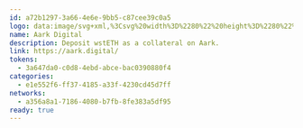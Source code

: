 ```yaml
---
id: a72b1297-3a66-4e6e-9bb5-c87cee39c0a5
logo: data:image/svg+xml,%3Csvg%20width%3D%2280%22%20height%3D%2280%22%20viewBox%3D%220%200%2080%2080%22%20fill%3D%22none%22%20xmlns%3D%22http%3A%2F%2Fwww.w3.org%2F2000%2Fsvg%22%3E%0A%3Cpath%20fill-rule%3D%22evenodd%22%20clip-rule%3D%22evenodd%22%20d%3D%22M40.06%2061.6561C52.1511%2061.6561%2061.9719%2052.0327%2062.12%2040.102V39.8281C62.1208%2036.8664%2061.5142%2033.936%2060.3377%2031.2181C59.1612%2028.5001%2057.4398%2026.0522%2055.2799%2024.0258C51.8943%2027.1998%2049.6177%2031.3774%2048.7856%2035.943C47.9535%2040.5085%2048.6099%2045.2206%2050.6582%2049.385C49.3088%2050.849%2047.67%2052.0167%2045.8456%2052.814C44.0212%2053.6113%2042.051%2054.0208%2040.06%2054.0166C32.1416%2054.0166%2025.7235%2047.6651%2025.7235%2039.8281C25.7235%2031.9911%2032.1416%2025.6396%2040.06%2025.6396C42.6657%2025.6396%2045.1062%2026.3256%2047.211%2027.5273C48.476%2025.2712%2050.0712%2023.2168%2051.9438%2021.4324C48.3894%2019.1818%2044.267%2017.9912%2040.06%2018C27.8776%2018%2018%2027.7716%2018%2039.8281C18%2051.8846%2027.8776%2061.6561%2040.06%2061.6561Z%22%20fill%3D%22url(%23paint0_linear_3867_354)%22%2F%3E%0A%3Cpath%20fill-rule%3D%22evenodd%22%20clip-rule%3D%22evenodd%22%20d%3D%22M50.7047%2049.3356C48.8195%2050.2362%2046.7073%2050.7421%2044.4717%2050.7421C36.5533%2050.7421%2030.1351%2044.3906%2030.1351%2036.5536C30.1351%2032.8967%2031.5318%2029.5605%2033.8291%2027.0461C29.0321%2029.3409%2025.7231%2034.202%2025.7231%2039.828C25.7231%2047.665%2032.1413%2054.0165%2040.0597%2054.0165C44.2841%2054.0165%2048.0793%2052.2103%2050.7047%2049.3356Z%22%20fill%3D%22%23A13DFA%22%2F%3E%0A%3Cg%20opacity%3D%220.6%22%20filter%3D%22url(%23filter0_f_3867_354)%22%3E%0A%3Cpath%20fill-rule%3D%22evenodd%22%20clip-rule%3D%22evenodd%22%20d%3D%22M47.94%2053.7201C57.2906%2053.7201%2064.8855%2046.2778%2065%2037.0513V36.8395C65.0006%2034.5491%2064.5315%2032.2829%2063.6217%2030.1809C62.7118%2028.079%2061.3806%2026.186%2059.7103%2024.6189C57.092%2027.0734%2055.3314%2030.3041%2054.6879%2033.8349C54.0444%2037.3657%2054.5521%2041.0098%2056.1361%2044.2302C55.0926%2045.3624%2053.8252%2046.2655%2052.4143%2046.8821C51.0034%2047.4987%2049.4797%2047.8153%2047.94%2047.8121C41.8163%2047.8121%2036.8529%2042.9001%2036.8529%2036.8395C36.8529%2030.7788%2041.8163%2025.8669%2047.94%2025.8669C49.9551%2025.8669%2051.8424%2026.3974%2053.4702%2027.3267C54.4485%2025.5819%2055.6821%2023.9932%2057.1303%2022.6133C54.3815%2020.8728%2051.1935%2019.952%2047.94%2019.9588C38.5188%2019.9588%2030.88%2027.5156%2030.88%2036.8395C30.88%2046.1633%2038.5188%2053.7201%2047.94%2053.7201Z%22%20fill%3D%22url(%23paint1_linear_3867_354)%22%2F%3E%0A%3Cpath%20fill-rule%3D%22evenodd%22%20clip-rule%3D%22evenodd%22%20d%3D%22M56.1721%2044.192C54.7141%2044.8885%2053.0807%2045.2797%2051.3518%2045.2797C45.2281%2045.2797%2040.2647%2040.3678%2040.2647%2034.3071C40.2647%2031.4791%2041.3447%2028.8991%2043.1214%2026.9545C39.4117%2028.7292%2036.8527%2032.4885%2036.8527%2036.8394C36.8527%2042.9001%2041.8161%2047.812%2047.9398%2047.812C51.2067%2047.812%2054.1417%2046.4151%2056.1721%2044.192Z%22%20fill%3D%22%23A13DFA%22%2F%3E%0A%3C%2Fg%3E%0A%3Cdefs%3E%0A%3Cfilter%20id%3D%22filter0_f_3867_354%22%20x%3D%2216.88%22%20y%3D%225.9588%22%20width%3D%2262.12%22%20height%3D%2261.7613%22%20filterUnits%3D%22userSpaceOnUse%22%20color-interpolation-filters%3D%22sRGB%22%3E%0A%3CfeFlood%20flood-opacity%3D%220%22%20result%3D%22BackgroundImageFix%22%2F%3E%0A%3CfeBlend%20mode%3D%22normal%22%20in%3D%22SourceGraphic%22%20in2%3D%22BackgroundImageFix%22%20result%3D%22shape%22%2F%3E%0A%3CfeGaussianBlur%20stdDeviation%3D%227%22%20result%3D%22effect1_foregroundBlur_3867_354%22%2F%3E%0A%3C%2Ffilter%3E%0A%3ClinearGradient%20id%3D%22paint0_linear_3867_354%22%20x1%3D%2255.0082%22%20y1%3D%2222.5706%22%20x2%3D%2222.6811%22%20y2%3D%2258.777%22%20gradientUnits%3D%22userSpaceOnUse%22%3E%0A%3Cstop%20stop-color%3D%22%23A440F6%22%2F%3E%0A%3Cstop%20offset%3D%221%22%20stop-color%3D%22%23E92F8E%22%2F%3E%0A%3C%2FlinearGradient%3E%0A%3ClinearGradient%20id%3D%22paint1_linear_3867_354%22%20x1%3D%2259.5001%22%20y1%3D%2223.4935%22%20x2%3D%2234.5001%22%20y2%3D%2251.4935%22%20gradientUnits%3D%22userSpaceOnUse%22%3E%0A%3Cstop%20stop-color%3D%22%23A440F6%22%2F%3E%0A%3Cstop%20offset%3D%221%22%20stop-color%3D%22%23E92F8E%22%2F%3E%0A%3C%2FlinearGradient%3E%0A%3C%2Fdefs%3E%0A%3C%2Fsvg%3E%0A
name: Aark Digital
description: Deposit wstETH as a collateral on Aark.
link: https://aark.digital/
tokens:
  - 3a647da0-c0d8-4ebd-abce-bac0390880f4
categories:
  - e1e552f6-ff37-4185-a33f-4230cd45d7ff
networks:
  - a356a8a1-7186-4080-b7fb-8fe383a5df95
ready: true
---
```

